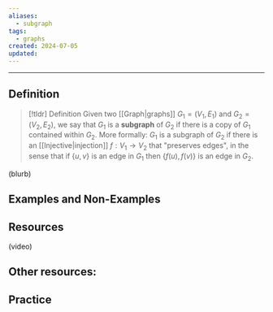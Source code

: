 ```yaml
---
aliases:
  - subgraph
tags:
  - graphs
created: 2024-07-05
updated:
---
```

---
## Definition 

> [!tldr] Definition
> Given two [[Graph|graphs]] $G_1 = (V_1, E_1)$ and $G_2 = (V_2, E_2)$, we say that $G_1$ is a **subgraph** of $G_2$ if there is a copy of $G_1$ contained within $G_2$. More formally: $G_1$ is a subgraph of $G_2$ if there is an [[Injective|injection]] $f: V_1 \rightarrow V_2$ that "preserves edges", in the sense that if $\{u,v\}$ is an edge in $G_1$ then $\{f(u), f(v)\}$ is an edge in $G_2$. 

(blurb)

## Examples and Non-Examples

## Resources 

(video)

Other resources: 
- 

## Practice 
